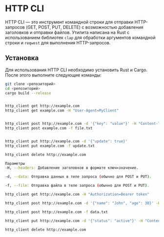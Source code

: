 # HTTP CLI

HTTP CLI — это инструмент командной строки для отправки HTTP-запросов (GET, POST, PUT, DELETE) с возможностью добавления заголовков и отправки файлов. Утилита написана на Rust с использованием библиотек `clap` для обработки аргументов командной строки и `reqwest` для выполнения HTTP-запросов.

## Установка

Для использования HTTP CLI необходимо установить Rust и Cargo. После этого выполните следующие команды:

```sh
git clone <репозиторий>
cd <репозиторий>
cargo build --release


http_client get http://example.com
http_client get example.com -H "User-Agent=MyClient"


http_client post http://example.com -d '{"key": "value"}' -H "Content-Type=application/json"
http_client post example.com -f file.txt


http_client put http://example.com -d '{"update": true}'
http_client put example.com -f update.txt

http_client delete http://example.com

Параметры
-H, --headers: Добавление заголовков в формате ключ=значение.

-d, --data: Отправка данных в теле запроса (обычно для POST и PUT).

-f, --file: Отправка файла в теле запроса (обычно для POST и PUT).

http_client get http://example.com -H "Authorization=Bearer token"

http_client post http://example.com -d '{"name": "John", "age": 30}' -H "Content-Type=application/json"

http_client post http://example.com -f data.txt

http_client put http://example.com -d '{"status": "active"}' -H "Content-Type=application/json"

http_client delete http://example.com